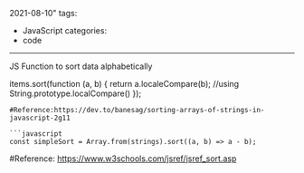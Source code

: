 2021-08-10"
tags: 
 - JavaScript
categories: 
- code
---

JS Function to sort data alphabetically


items.sort(function (a, b) {
  return a.localeCompare(b); //using String.prototype.localCompare()
});
```
#Reference:https://dev.to/banesag/sorting-arrays-of-strings-in-javascript-2g11

```javascript
const simpleSort = Array.from(strings).sort((a, b) => a - b);
```
#Reference: https://www.w3schools.com/jsref/jsref_sort.asp
